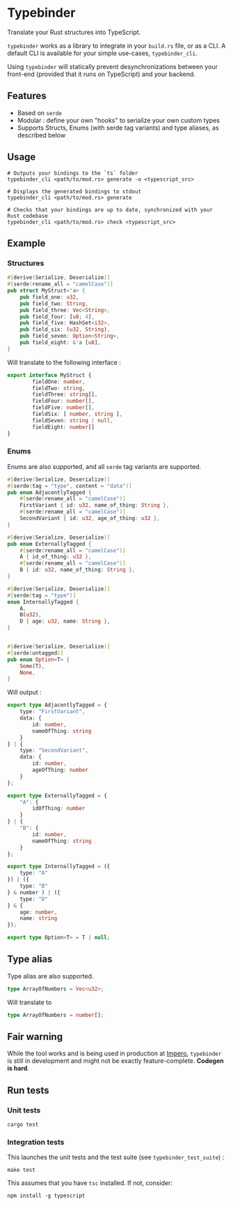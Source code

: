 # Typebinder

Translate your Rust structures into TypeScript.

`typebinder` works as a library to integrate in your `build.rs` file, or as a CLI. A default CLI is available for your simple use-cases, `typebinder_cli`.

Using `typebinder` will statically prevent desynchronizations between your front-end (provided that it runs on TypeScript) and your backend.

## Features

* Based on `serde`
* Modular : define your own "hooks" to serialize your own custom types
* Supports Structs, Enums (with serde tag variants) and type aliases, as described below

## Usage

```
# Outputs your bindings to the `ts` folder
typebinder_cli <path/to/mod.rs> generate -o <typescript_src>
```

```
# Displays the generated bindings to stdout
typebinder_cli <path/to/mod.rs> generate
```

```
# Checks that your bindings are up to date, synchronized with your Rust codebase
typebinder_cli <path/to/mod.rs> check <typescript_src>
```

## Example

### Structures

```rust
#[derive(Serialize, Deserialize)]
#[serde(rename_all = "camelCase")]
pub struct MyStruct<'a> {
    pub field_one: u32,
    pub field_two: String,
    pub field_three: Vec<String>,
    pub field_four: [u8; 4],
    pub field_five: HashSet<i32>,
    pub field_six: (u32, String),
    pub field_seven: Option<String>,
    pub field_eight: &'a [u8],
}
```

Will translate to the following interface :

```typescript
export interface MyStruct {
        fieldOne: number,
        fieldTwo: string,
        fieldThree: string[],
        fieldFour: number[],
        fieldFive: number[],
        fieldSix: [ number, string ],
        fieldSeven: string | null,
        fieldEight: number[]
}
```

### Enums

Enums are also supported, and all `serde` tag variants are supported.

```rust
#[derive(Serialize, Deserialize)]
#[serde(tag = "type", content = "data")]
pub enum AdjacentlyTagged {
    #[serde(rename_all = "camelCase")]
    FirstVariant { id: u32, name_of_thing: String },
    #[serde(rename_all = "camelCase")]
    SecondVariant { id: u32, age_of_thing: u32 },
}

#[derive(Serialize, Deserialize)]
pub enum ExternallyTagged {
    #[serde(rename_all = "camelCase")]
    A { id_of_thing: u32 },
    #[serde(rename_all = "camelCase")]
    B { id: u32, name_of_thing: String },
}

#[derive(Serialize, Deserialize)]
#[serde(tag = "type")]
enum InternallyTagged {
    A,
    B(u32),
    D { age: u32, name: String },
}


#[derive(Serialize, Deserialize)]
#[serde(untagged)]
pub enum Option<T> {
    Some(T),
    None,
}
```

Will output :

```typescript
export type AdjacentlyTagged = {
    type: "FirstVariant",
    data: {
        id: number,
        nameOfThing: string
    }
} | {
    type: "SecondVariant",
    data: {
        id: number,
        ageOfThing: number
    }
};

export type ExternallyTagged = {
    "A": {
        idOfThing: number
    }
} | {
    "B": {
        id: number,
        nameOfThing: string
    }
};

export type InternallyTagged = ({
    type: "A"
}) | ({
    type: "B"
} & number ) | ({
    type: "D"
} & {
    age: number,
    name: string
});

export type Option<T> = T | null;
```

## Type alias

Type alias are also supported.

```rust
type ArrayOfNumbers = Vec<u32>;
```

Will translate to

```typescript
type ArrayOfNumbers = number[];
```

## Fair warning

While the tool works and is being used in production at [Impero](https://impero.com), `typebinder` is still in development and might not be exactly feature-complete. **Codegen is hard**.

## Run tests

### Unit tests

```
cargo test
```

### Integration tests

This launches the unit tests and the test suite (see `typebinder_test_suite`) :

```
make test
```

This assumes that you have `tsc` installed. If not, consider:

```
npm install -g typescript
```
